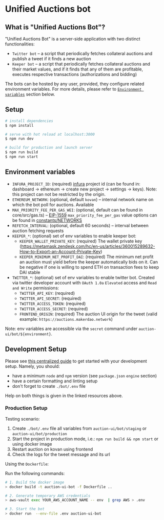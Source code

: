 # Unified Auctions bot

## What is "Unified Auctions Bot"?

"Unified Auctions Bot" is a server-side application with two distinct functionalities:

- `Twitter bot` – a script that periodically fetches collateral auctions and publish a tweet if it finds a new auction
- `Keeper bot` – a script that periodically fetches collateral auctions and their market values, and if it finds that any
  of them are profitable, executes respective transactions (authorizations and bidding)
  
The bots can be hosted by any user, provided, they configure related environment variables. For more details, please
  refer to [`Environment variables`](#environment-variables) section below.

## Setup

```bash
# install dependencies
$ npm install

# serve with hot reload at localhost:3000
$ npm run dev

# build for production and launch server
$ npm run build
$ npm run start
```

## Environment variables

- `INFURA_PROJECT_ID`: (required) [infura](https://infura.io/) project id (can be found in: dashboard -> ethereum ->
  create new project -> settings -> keys). Note: this project can not be restricted by the origin.
- `ETHEREUM_NETWORK`: (optional, default `kovan`) – internal network name on which the bot poll for auctions. Available
- `MAX_PRIORITY_FEE_PER_GAS_WEI`: (optional, default can be found in core/src/gas.ts) – [EIP-1559](https://eips.ethereum.org/EIPS/eip-1559) `max_priority_fee_per_gas` value
  options can be found in [constants/NETWORKS](../core/src/constants/NETWORKS.ts)
- `REFETCH_INTERVAL`: (optional, default 60 seconds) – interval between auction fetching requests
- `KEEPER_*`: (optional) set of env variables to enable keeper bot:
    - `KEEPER_WALLET_PRIVATE_KEY`: (required) The wallet private key (https://metamask.zendesk.com/hc/en-us/articles/360015289632-How-to-Export-an-Account-Private-Key)
    - `KEEPER_MINIMUM_NET_PROFIT_DAI`: (required) The minimum net profit an auction must yield before the keeper automatically bids on it. Can be negative if one is willing to spend ETH on transaction fees to keep DAI stable
- `TWITTER_*`: (optional) set of env variables to enable twitter bot. Created via twitter developer account
  with `OAuth 1.0a` `Elevated` access and `Read and Write` permissions:
    - `TWITTER_API_KEY`: (required)
    - `TWITTER_API_SECRET`: (required)
    - `TWITTER_ACCESS_TOKEN`: (required)
    - `TWITTER_ACCESS_SECRET`: (required)
    - `FRONTEND_ORIGIN`: (required) The auction UI origin for the tweet (valid
  example: `https://auctions.makerdao.network`)

Note: env variables are accessible via the `secret` command under `auction-ui/bot/${environment}`.

## Development Setup

Please see [this centralized guide](https://github.com/sidestream-tech/guides/blob/main/frontend-development/README.md)
to get started with your development setup. Namely, you should:

- have a minimum `node` and `npm` version (see `package.json` `engine` section)
- have a certain formatting and linting setup
- don't forget to create `./bot/.env` file

Help on both things is given in the linked resources above.

### Production Setup

Testing scenario:

1. Create `./bot/.env` file all variables from `auction-ui/bot/staging` or `auction-ui/bot/production`
2. Start the project in production mode, i.e.: `npm run build && npm start` or using docker image
3. Restart auction on kovan using frontend
4. Check the logs for the tweet message and its url

Using the `Dockerfile`:

Run the following commands:

```sh
# 1. Build the docker image
> docker build -t auction-ui-bot -f Dockerfile ..

# 2. Generate temporary AWS credentials
> aws-vault exec YOUR_AWS_ACCOUNT_NAME -- env  | grep AWS > .env

# 3. Start the bot
> docker run  --env-file .env auction-ui-bot
```
